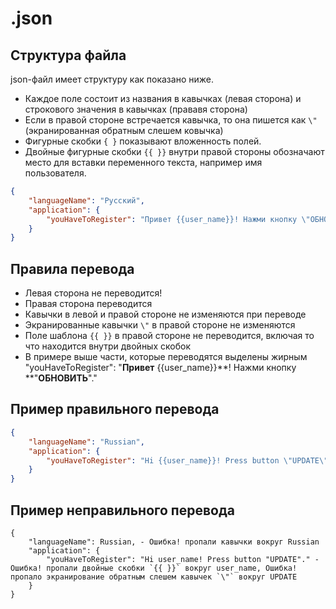 # .json

## Структура файла

json-файл имеет структуру как показано ниже.

- Каждое поле состоит из названия в кавычках (левая сторона) и строкового значения в кавычках (прававя сторона) 
- Если в правой стороне встречается кавычка, то она пишется как `\"` (экранированная обратным слешем ковычка) 
- Фигурные скобки `{ }` показывают вложенность полей. 
- Двойные фигурные скобки `{{ }}` внутри правой стороны обозначают место для вставки переменного текста, например имя пользователя.

```json
{
    "languageName": "Русский",
    "application": {
        "youHaveToRegister": "Привет {{user_name}}! Нажми кнопку \"ОБНОВИТЬ\"."
    }
}
```

## Правила перевода

- Левая сторона не переводится!
- Правая сторона переводится
- Кавычки в левой и правой стороне не изменяются при переводе
- Экранированные кавычки `\"` в правой стороне не изменяются
- Поле шаблона `{{ }}` в правой стороне не переводится, включая то что находится внутри двойных скобок
- В примере выше части, которые переводятся выделены жирным "youHaveToRegister": "**Привет** {{user_name}}**! Нажми кнопку **\"**ОБНОВИТЬ**\"."


## Пример правильного перевода

```json
{
    "languageName": "Russian",
    "application": {
        "youHaveToRegister": "Hi {{user_name}}! Press button \"UPDATE\"."
    }
}
```

## Пример неправильного перевода

```
{
    "languageName": Russian, - Ошибка! пропали кавычки вокруг Russian
    "application": {
        "youHaveToRegister": "Hi user_name! Press button "UPDATE"." - Ошибка! пропали двойные скобки `{{ }}` вокруг user_name, Ошибка! пропало экранирование обратным слешем кавычек `\"` вокруг UPDATE
    }
}
```
